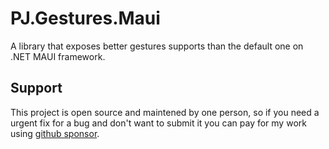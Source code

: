# PJ.Gestures.Maui

A library that exposes better gestures supports than the default one on .NET MAUI framework.

## Support

This project is open source and maintened by one person, so if you need a urgent fix for a bug and don't want to submit it
you can pay for my work using [github sponsor](https://github.com/sponsors/pictos/sponsorships?sponsor=pictos&tier_id=485056&preview=false).

